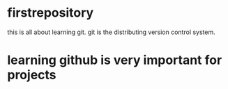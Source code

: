 # firstrepository
this is all about learning git.
git is the distributing version control system.
<h1>learning github is very important for projects<h1>
